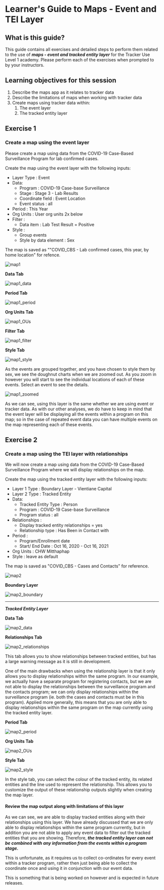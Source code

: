 # Learner's Guide to Maps - Event and TEI Layer

## What is this guide?

This guide contains all exercises and detailed steps to perform them related to the use of ***maps - event and tracked entity layer*** for the Tracker Use Level 1 academy. Please perform each of the exercises when prompted to by your instructors.

## Learning objectives for this session

1. Describe the maps app as it relates to tracker data
2. Describe the limitations of maps when working with tracker data
3. Create maps using tracker data within:
   1. The event layer
   2. The tracked entity layer

## Exercise 1

### Create a map using the event layer

Please create a map using data from the COVID-19 Case-Based Surveillance Program for lab confirmed cases.

Create the map using the event layer with the following inputs:

- Layer Type : Event 
- Data:
  - Program : COVID-19 Case-base Surveillance
  - Stage : Stage 3 - Lab Results
  - Coordinate field : Event Location
  - Event status : all
- Period : This Year
- Org Units : User org units 2x below
- Filter :
  - Data item : Lab Test Result = Positive
- Style :
  - Group events
  - Style by data element : Sex

The map is saved as ""COVID_CBS - Lab confirmed cases, this year, by home location" for refence.

![map1](resources/images/maps/map1.png)

**Data Tab**

![map1_data](resources/images/maps/map1_data.png)

**Period Tab**

![map1_period](resources/images/maps/map1_period.png)

**Org Units Tab**

![map1_OUs](resources/images/maps/map1_OUs.png)

**Filter Tab**

![map1_filter](resources/images/maps/map1_filter.png)

**Style Tab**

![map1_style](resources/images/maps/map1_style.png)

As the events are grouped together, and you have chosen to style them by sex, we see the doughnut charts when we are zoomed out. As you zoom in however you will start to see the individual locations of each of these events. Select an event to see the details. 

![map1_zoomed](resources/images/maps/map1_zoomed.png)

As we can see, using this layer is the same whether we are using event or tracker data. As with our other analyses, we do have to keep in mind that the event layer will be displaying all the events within a program on this map; so in the case of repeated event data you can have multiple events on the map representing each of these events.

## Exercise 2

### Create a map using the TEI layer with relationships

We will now create a map using data from the COVID-19 Case-Based Surveillance Program where we will display relationships on the map.

Create the map using the tracked entity layer with the following inputs:

- Layer 1 Type : Boundary Layer - Vientiane Capital
- Layer 2 Type : Tracked Entity
- Data:
  - Tracked Entity Type : Person
  - Program : COVID-19 Case-base Surveillance
  - Program status : all
- Relationships : 
  - Display tracked entity relationships = yes
  - Relationship type : Has Been in Contact with
- Period :
  - Program/Enrollment date
  - Start/ End Date : Oct 16, 2020 - Oct 16, 2021
- Org Units : CHW Mitthaphap
- Style : leave as default


The map is saved as "COVID_CBS - Cases and Contacts" for reference.

![map2](resources/images/maps/map2.png)

**Boundary Layer**


![map2_boundary](resources/images/maps/map2_boundary.png)

---

***Tracked Entity Layer***

**Data Tab**

![map2_data](resources/images/maps/map2_data.png)

**Relationships Tab**

![map2_relationships](resources/images/maps/map2_relationships.png)

This tab allows you to show relationships between tracked entities, but has a large warning message as it is still in development.

One of the main drawbacks when using the relationship layer is that it only allows you to display relationships within the same program. In our example, we actually have a separate program for registering contacts, but we are not able to display the relationships between the surveillance program and the contacts program; we can only display relationships within the surveillance program (ie. both the cases and contacts must be in this program). Applied more generally, this means that you are only able to display relationships within the same program on the map currently using the tracked entity layer.

**Period Tab**

![map2_period](resources/images/maps/map2_period.png)

**Org Units Tab**

![map2_OUs](resources/images/maps/map2_OUs.png)

**Style Tab**

![map2_style](resources/images/maps/map2_style.png)

In the style tab, you can select the colour of the tracked entity, its related entities and the line used to represent the relationship. This allows you to customize the output of these relationship outputs slightly when creating the map layer.

#### Review the map output along with limitations of this layer

As we can see, we are able to display tracked entities along with their relationships using this layer. We have already discussed that we are only able to display relationships within the same program currently, but in addition you are not able to apply any event data to filter out the tracked entities that you are showing. Therefore, ***the tracked entity layer can not be combined with any information from the events within a program stage.***

This is unfortunate, as it requires us to collect co-ordinates for every event within a tracker program, rather then just being able to collect the coordinate once and using it in conjunction with our event data.

This is something that is being worked on however and is expected in future releases.
